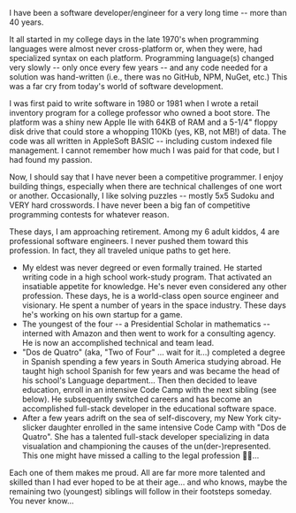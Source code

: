 I have been a software developer/engineer for a very long time -- more than 40 years. 

It all started in my college days in the late 1970's when programming languages were almost never cross-platform or, when they were, had specialized syntax on each platform. Programming language(s) changed very slowly -- only once every few years -- and any code needed for a solution was hand-written (i.e., there was no GitHub, NPM, NuGet, etc.) This was a far cry from today's world of software development. 

I was first paid to write software in 1980 or 1981 when I wrote a retail inventory program for a college professor who owned a boot store. The platform was a shiny new Apple IIe with 64KB of RAM and a 5-1/4" floppy disk drive that could store a whopping 110Kb (yes, KB, not MB!) of data. The code was all written in AppleSoft BASIC -- including custom indexed file management. I cannot remember how much I was paid for that code, but I had found my passion.

Now, I should say that I have never been a competitive programmer. I enjoy building things, especially when there are technical challenges of one wort or another. Occasionally, I like solving puzzles -- mostly 5x5 Sudoku and VERY hard crosswords. I have never been a big fan of competitive programming contests for whatever reason.

These days, I am approaching retirement. Among my 6 adult kiddos, 4 are professional software engineers. I never pushed them toward this profession. In fact, they all traveled unique paths to get here.

- My eldest was never degreed or even formally trained. He started writing code in a high school work-study program. That activated an insatiable appetite for knowledge. He's never even considered any other profession. These days, he is a world-class open source engineer and visionary. He spent a number of years in the space industry. These days he's working on his own startup for a game. 
- The youngest of the four -- a Presidential Scholar in mathematics -- interned with Amazon and then went to work for a consulting agency. He is now an accomplished technical and team lead.
- "Dos de Quatro" (aka, "Two of Four" <g>... wait for it...) completed a degree in Spanish spending a few years in South America studying abroad. He taught high school Spanish for few years and was became the head of his school's Language department... Then then decided to leave education, enroll in an intensive Code Camp with the next sibling (see below). He subsequently switched careers and has become an accomplished full-stack developer in the educational software space.
- After a few years adrift on the sea of self-discovery, my New York city-slicker daughter enrolled in the same intensive Code Camp with "Dos de Quatro". She has a talented full-stack developer specializing in data visualation and championing the causes of the un(der-)represented. This one might have missed a calling to the legal profession 👩‍⚖️...

Each one of them makes me proud. All are far more more talented and skilled than I had ever hoped to be at their age... and who knows, maybe the remaining two (youngest) siblings will follow in their footsteps someday. You never know...
